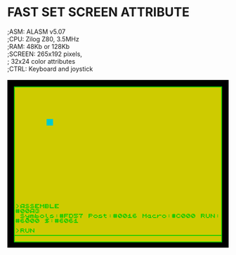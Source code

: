 # FAST SET SCREEN ATTRIBUTE
;ASM:     ALASM v5.07<br/>
;CPU:     Zilog Z80, 3.5MHz<br/>
;RAM:     48Kb or 128Kb<br/>
;SCREEN:  265x192 pixels,<br/>
;         32x24 color attributes<br/>
;CTRL:    Keyboard and joystick<br/>
<br/>
![Screenshot](screen.png)
